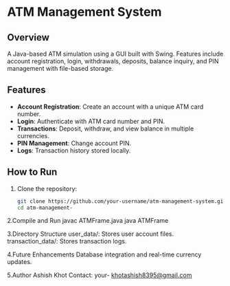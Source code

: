 # ATM Management System

## Overview
A Java-based ATM simulation using a GUI built with Swing. Features include account registration, login, withdrawals, deposits, balance inquiry, and PIN management with file-based storage.

## Features
- **Account Registration**: Create an account with a unique ATM card number.
- **Login**: Authenticate with ATM card number and PIN.
- **Transactions**: Deposit, withdraw, and view balance in multiple currencies.
- **PIN Management**: Change account PIN.
- **Logs**: Transaction history stored locally.

## How to Run
1. Clone the repository:
   ```bash
   git clone https://github.com/your-username/atm-management-system.git
   cd atm-management-
2.Compile and Run
  javac ATMFrame.java
  java ATMFrame

3.Directory Structure
user_data/: Stores user account files.
transaction_data/: Stores transaction logs.

4.Future Enhancements
Database integration and real-time currency updates.

5.Author
Ashish Khot
Contact: your- khotashish8395@gmail.com

   
